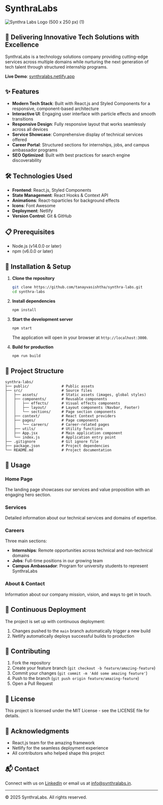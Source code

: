 # SynthraLabs
![Synthra Labs Logo (500 x 250 px) (1)](https://github.com/user-attachments/assets/bd149f0e-38a4-415b-9478-4d525cc293c2)
## 🚀 Delivering Innovative Tech Solutions with Excellence

SynthraLabs is a technology solutions company providing cutting-edge services across multiple domains while nurturing the next generation of tech talent through structured internship programs.

**Live Demo**: [synthralabs.netlify.app](https://synthralabs.netlify.app)

## ✨ Features

- **Modern Tech Stack**: Built with React.js and Styled Components for a responsive, component-based architecture
- **Interactive UI**: Engaging user interface with particle effects and smooth transitions
- **Responsive Design**: Fully responsive layout that works seamlessly across all devices
- **Service Showcase**: Comprehensive display of technical services offered
- **Career Portal**: Structured sections for internships, jobs, and campus ambassador programs
- **SEO Optimized**: Built with best practices for search engine discoverability

## 🛠️ Technologies Used

- **Frontend**: React.js, Styled Components
- **State Management**: React Hooks & Context API
- **Animations**: React-tsparticles for background effects
- **Icons**: Font Awesome
- **Deployment**: Netlify
- **Version Control**: Git & GitHub

## 📋 Prerequisites

- Node.js (v14.0.0 or later)
- npm (v6.0.0 or later)

## 🔧 Installation & Setup

1. **Clone the repository**
   ```bash
   git clone https://github.com/tanayvasishtha/synthra-labs.git
   cd synthra-labs
   ```

2. **Install dependencies**
   ```bash
   npm install
   ```

3. **Start the development server**
   ```bash
   npm start
   ```
   The application will open in your browser at `http://localhost:3000`.

4. **Build for production**
   ```bash
   npm run build
   ```

## 📁 Project Structure

```
synthra-labs/
├── public/               # Public assets
├── src/                  # Source files
│   ├── assets/           # Static assets (images, global styles)
│   ├── components/       # Reusable components
│   │   ├── effects/      # Visual effects components
│   │   ├── layout/       # Layout components (Navbar, Footer)
│   │   └── sections/     # Page section components
│   ├── context/          # React Context providers
│   ├── pages/            # Page components
│   │   └── careers/      # Career-related pages
│   ├── utils/            # Utility functions
│   ├── App.jsx           # Main application component
│   └── index.js          # Application entry point
├── .gitignore            # Git ignore file
├── package.json          # Project dependencies
└── README.md             # Project documentation
```

## 🎯 Usage

### Home Page
The landing page showcases our services and value proposition with an engaging hero section.

### Services
Detailed information about our technical services and domains of expertise.

### Careers
Three main sections:
- **Internships**: Remote opportunities across technical and non-technical domains
- **Jobs**: Full-time positions in our growing team
- **Campus Ambassador**: Program for university students to represent SynthraLabs

### About & Contact
Information about our company mission, vision, and ways to get in touch.

## 🔄 Continuous Deployment

The project is set up with continuous deployment:
1. Changes pushed to the `main` branch automatically trigger a new build
2. Netlify automatically deploys successful builds to production

## 👥 Contributing

1. Fork the repository
2. Create your feature branch (`git checkout -b feature/amazing-feature`)
3. Commit your changes (`git commit -m 'Add some amazing feature'`)
4. Push to the branch (`git push origin feature/amazing-feature`)
5. Open a Pull Request

## 📝 License

This project is licensed under the MIT License - see the LICENSE file for details.

## 🙏 Acknowledgments

- React.js team for the amazing framework
- Netlify for the seamless deployment experience
- All contributors who helped shape this project

## 📬 Contact

Connect with us on [LinkedIn](https://www.linkedin.com/company/synthralabs) or email us at info@synthralabs.in.

---

© 2025 SynthraLabs. All rights reserved.
